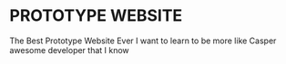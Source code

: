PROTOTYPE WEBSITE
=================

The Best Prototype Website Ever
I want to learn to be more like Casper awesome developer that I know
